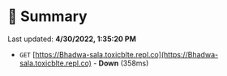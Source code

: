 # 📖 Summary
Last updated: **4/30/2022, 1:35:20 PM**

- `GET` [https://Bhadwa-sala.toxicblte.repl.co](https://Bhadwa-sala.toxicblte.repl.co) - **Down** (358ms)
